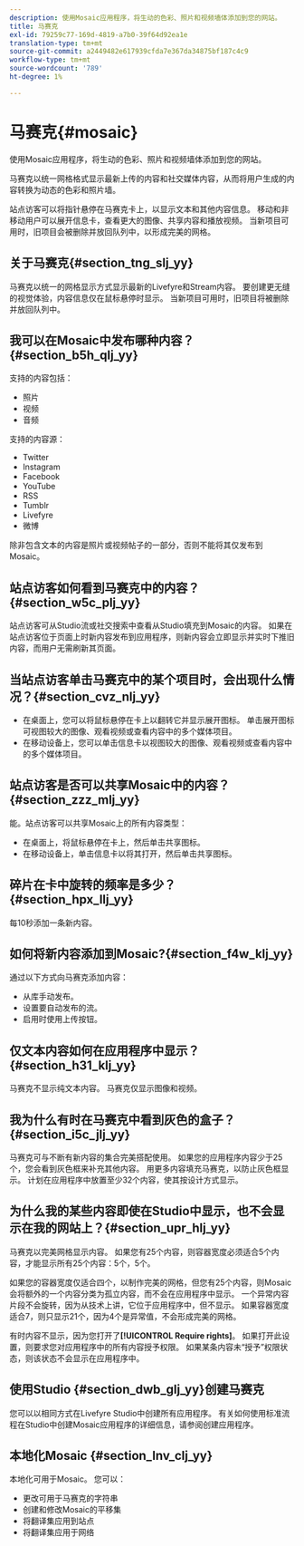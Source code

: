 ```yaml
---
description: 使用Mosaic应用程序，将生动的色彩、照片和视频墙体添加到您的网站。
title: 马赛克
exl-id: 79259c77-169d-4819-a7b0-39f64d92ea1e
translation-type: tm+mt
source-git-commit: a2449482e617939cfda7e367da34875bf187c4c9
workflow-type: tm+mt
source-wordcount: '789'
ht-degree: 1%

---
```


# 马赛克{#mosaic}

使用Mosaic应用程序，将生动的色彩、照片和视频墙体添加到您的网站。

马赛克以统一网格格式显示最新上传的内容和社交媒体内容，从而将用户生成的内容转换为动态的色彩和照片墙。

站点访客可以将指针悬停在马赛克卡上，以显示文本和其他内容信息。 移动和非移动用户可以展开信息卡，查看更大的图像、共享内容和播放视频。 当新项目可用时，旧项目会被删除并放回队列中，以形成完美的网格。

## 关于马赛克{#section_tng_slj_yy}

马赛克以统一的网格显示方式显示最新的Livefyre和Stream内容。 要创建更无缝的视觉体验，内容信息仅在鼠标悬停时显示。 当新项目可用时，旧项目将被删除并放回队列中。

## 我可以在Mosaic中发布哪种内容？{#section_b5h_qlj_yy}

支持的内容包括：

* 照片
* 视频
* 音频

支持的内容源：

* Twitter
* Instagram
* Facebook
* YouTube
* RSS
* Tumblr
* Livefyre
* 微博

除非包含文本的内容是照片或视频帖子的一部分，否则不能将其仅发布到Mosaic。

## 站点访客如何看到马赛克中的内容？{#section_w5c_plj_yy}

站点访客可从Studio流或社交搜索中查看从Studio填充到Mosaic的内容。 如果在站点访客位于页面上时新内容发布到应用程序，则新内容会立即显示并实时下推旧内容，而用户无需刷新其页面。

## 当站点访客单击马赛克中的某个项目时，会出现什么情况？{#section_cvz_nlj_yy}

* 在桌面上，您可以将鼠标悬停在卡上以翻转它并显示展开图标。 单击展开图标可视图较大的图像、观看视频或查看内容中的多个媒体项目。
* 在移动设备上，您可以单击信息卡以视图较大的图像、观看视频或查看内容中的多个媒体项目。

## 站点访客是否可以共享Mosaic中的内容？{#section_zzz_mlj_yy}

能。站点访客可以共享Mosaic上的所有内容类型：

* 在桌面上，将鼠标悬停在卡上，然后单击共享图标。
* 在移动设备上，单击信息卡以将其打开，然后单击共享图标。

## 碎片在卡中旋转的频率是多少？{#section_hpx_llj_yy}

每10秒添加一条新内容。

## 如何将新内容添加到Mosaic?{#section_f4w_klj_yy}

通过以下方式向马赛克添加内容：

* 从库手动发布。
* 设置要自动发布的流。
* 启用时使用上传按钮。

## 仅文本内容如何在应用程序中显示？{#section_h31_klj_yy}

马赛克不显示纯文本内容。 马赛克仅显示图像和视频。

## 我为什么有时在马赛克中看到灰色的盒子？{#section_i5c_jlj_yy}

马赛克可与不断有新内容的集合完美搭配使用。 如果您的应用程序内容少于25个，您会看到灰色框来补充其他内容。 用更多内容填充马赛克，以防止灰色框显示。 计划在应用程序中放置至少32个内容，使其按设计方式显示。

## 为什么我的某些内容即使在Studio中显示，也不会显示在我的网站上？{#section_upr_hlj_yy}

马赛克以完美网格显示内容。 如果您有25个内容，则容器宽度必须适合5个内容，才能显示所有25个内容：5个，5个。

如果您的容器宽度仅适合四个，以制作完美的网格，但您有25个内容，则Mosaic会将额外的一个内容分类为孤立内容，而不会在应用程序中显示。 一个异常内容片段不会旋转，因为从技术上讲，它位于应用程序中，但不显示。 如果容器宽度适合7，则只显示21个，因为4个是异常值，不会形成完美的网格。

有时内容不显示，因为您打开了&#x200B;**[!UICONTROL Require rights]**。 如果打开此设置，则要求您对应用程序中的所有内容授予权限。 如果某条内容未“授予”权限状态，则该状态不会显示在应用程序中。

## 使用Studio {#section_dwb_glj_yy}创建马赛克

您可以以相同方式在Livefyre Studio中创建所有应用程序。 有关如何使用标准流程在Studio中创建Mosaic应用程序的详细信息，请参阅创建应用程序。

## 本地化Mosaic {#section_lnv_clj_yy}

本地化可用于Mosaic。 您可以：

* 更改可用于马赛克的字符串
* 创建和修改Mosaic的平移集
* 将翻译集应用到站点
* 将翻译集应用于网络
